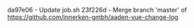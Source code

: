 da97e06 - Update job.sh
23f226d - Merge branch 'master' of https://github.com/innerken-gmbh/aaden-vue-change-log
